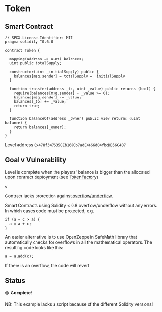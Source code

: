 # Token

## Smart Contract

```solidity
// SPDX-License-Identifier: MIT
pragma solidity ^0.6.0;

contract Token {

  mapping(address => uint) balances;
  uint public totalSupply;

  constructor(uint _initialSupply) public {
    balances[msg.sender] = totalSupply = _initialSupply;
  }

  function transfer(address _to, uint _value) public returns (bool) {
    require(balances[msg.sender] - _value >= 0);
    balances[msg.sender] -= _value;
    balances[_to] += _value;
    return true;
  }

  function balanceOf(address _owner) public view returns (uint balance) {
    return balances[_owner];
  }
}
```

Level address 
`0x478f3476358Eb166Cb7adE4666d04fbdDB56C407`

## Goal v Vulnerability

Level is complete when the players' balance is bigger than the allocated upon contract deployment (see [TokenFactory](https://github.com/OpenZeppelin/ethernaut/blob/4d4c0a7fb969f69440153718d611b0c39b66a18c/contracts/contracts/levels/TokenFactory.sol#L21C28-L21C35))

v

Contract lacks protection against [overflow/underflow](https://solidity-by-example.org/hacks/overflow/).

Smart Contracts using Solidity < 0.8 overflow/underflow without any errors. In which cases code must be protected, e.g.

```
if (a + c > a) {
  a = a + c;
}
```

An easier alternative is to use OpenZeppelin SafeMath library that automatically checks for overflows in all the mathematical operators. The resulting code looks like this:

```
a = a.add(c);
```

If there is an overflow, the code will revert.

## Status

:green_circle: **Complete**!

NB: This example lacks a script because of the different Solidity versions!
